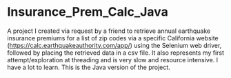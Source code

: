 # Insurance_Prem_Calc_Java
A project I created via request by a friend to retrieve annual earthquake insurance premiums for a list of zip codes via a specific California website (https://calc.earthquakeauthority.com/app/) using the Selenium web driver, followed by placing the retrieved data in a csv file. It also represents my first attempt/exploration at threading and is very slow and resource intensive. I have a lot to learn. This is the Java version of the project.
